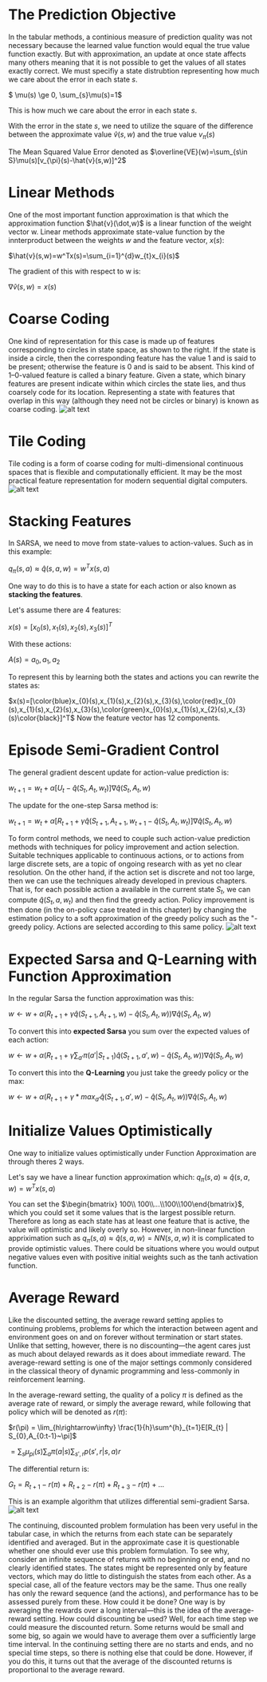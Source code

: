 #  The Prediction Objective

In the tabular methods, a continious measure of prediction quality was not necessary because the learned value function would equal the true value function exactly. But with approximation, an update at once state affects many others meaning that it is not possible to get the values of all states exactly correct. We must specifiy a state distrubtion representing how much we care about the error in each state $s$.

$ \mu(s) \ge 0, \sum_{s}\mu(s)=1$

This is how much we care about the error in each state $s$.

With the error in the state $s$, we need to utilize the square of the difference between the approximate value $\hat{v}(s,w)$ and the true value $v_{\pi}(s)$

The Mean Squared Value Error denoted as $\overline{VE}(w)=\sum_{s\in S}\mu(s)[v_{\pi}(s)-\hat{v}(s,w)]^2$

# Linear Methods

One of the most important function approximation is that which the approximation function $\hat{v}(\dot,w)$ is a linear function of the weight vector w. Linear methods approximate state-value function by the innterproduct between the weights $w$ and the feature vector, $x(s)$:

$\hat{v}(s,w)=w^Tx(s)=\sum_{i=1}^{d}w_{t}x_{i}(s)$

The gradient of this with respect to w is:

$\nabla\hat{v}(s,w)=x(s)$

# Coarse Coding
One kind of representation for this case is made up of features corresponding to circles in state space, as shown to the right. If the state is inside a circle, then the corresponding feature has the value 1 and is said to be present; otherwise the feature is 0 and is said to be absent. This kind of 1–0-valued feature is called a binary feature. Given a state, which binary features are present indicate within which circles the state lies, and thus coarsely code for its location. Representing a state with features that overlap in this way (although they need not be circles or binary) is known as coarse coding.
![alt text](../RL/images/image.png)

# Tile Coding
Tile coding is a form of coarse coding for multi-dimensional continuous spaces that is flexible and computationally efficient. It may be the most practical feature representation for modern sequential digital computers.
![alt text](../RL/images/image-1.png)

# Stacking Features
In SARSA, we need to move from state-values to action-values. Such as in this example:

$q_{\pi}(s,a)\approx\hat{q}(s,a,w) = w^{T}x(s,a)$

One way to do this is to have a state for each action or also known as **stacking the features**.

Let's assume there are 4 features:

$x(s)=[x_{0}(s),x_{1}(s),x_{2}(s),x_{3}(s)]^T$

With these actions:

$A(s) = {a_{0},a_{1},a_{2}}$

To represent this by learning both the states and actions you can rewrite the states as:

$x(s)=[\color{blue}x_{0}(s),x_{1}(s),x_{2}(s),x_{3}(s),\color{red}x_{0}(s),x_{1}(s),x_{2}(s),x_{3}(s),\color{green}x_{0}(s),x_{1}(s),x_{2}(s),x_{3}(s)\color{black}]^T$ Now the feature vector has 12 components.

# Episode Semi-Gradient Control

The general gradient descent update for action-value prediction is:

$w_{t+1} = w_{t} + \alpha[U_{t}-\hat{q}(S_{t},A_{t},w_{t})]\nabla\hat{q}(S_{t},A_{t},w)$

The update for the one-step Sarsa method is:

$w_{t+1} = w_{t} + \alpha[R_{t+1}+\gamma\hat{q}(S_{t+1},A_{t+1},w_{t+1} - \hat{q}(S_{t},A_{t},w_{t})]\nabla\hat{q}(S_{t},A_{t},w)$

To form control methods, we need to couple such action-value prediction methods with techniques for policy improvement and action selection. Suitable techniques applicable to continuous actions, or to actions from large discrete sets, are a topic of ongoing research with as yet no clear resolution. On the other hand, if the action set is discrete and not too large, then we can use the techniques already developed in previous chapters. That is, for each possible action a available in the current state $S_{t}$, we can compute $\hat{q}(S_{t},a,w_{t})$ and then find the greedy action. Policy improvement is then done (in the on-policy case treated in this chapter) by changing the estimation policy to a soft approximation of the greedy policy such as the "-greedy policy. Actions are selected according to this same policy.
![alt text](../RL/images/image-2.png)

# Expected Sarsa and Q-Learning with Function Approximation

In the regular Sarsa the function approximation was this:

$w \leftarrow w + \alpha(R_{t+1}+\gamma\hat{q}(S_{t+1},A_{t+1},w)-\hat{q}(S_{t},A_{t},w))\nabla\hat{q}(S_{t},A_{t},w)$

To convert this into **expected Sarsa** you sum over the expected values of each action:

$w \leftarrow w + \alpha(R_{t+1}+\gamma\sum_{a'}\pi(a'|S_{t+1})\hat{q}(S_{t+1},a',w)-\hat{q}(S_{t},A_{t},w))\nabla\hat{q}(S_{t},A_{t},w)$

To convert this into the **Q-Learning** you just take the greedy policy or the max:

$w \leftarrow w + \alpha(R_{t+1}+\gamma * max_{a'}\hat{q}(S_{t+1},a',w)-\hat{q}(S_{t},A_{t},w))\nabla\hat{q}(S_{t},A_{t},w)$

# Initialize Values Optimistically

One way to initialize values optimistically under Function Approximation are through theres 2 ways.

Let's say we have a linear function approximation which:
$q_{\pi}(s,a)\approx\hat{q}(s,a,w) = w^{T}x(s,a)$

You can set the $\begin{bmatrix} 100\\ 100\\...\\100\\100\end{bmatrix}$, which you could set it some values that is the largest possible return. Therefore as long as each state has at least one feature that is active, the value will optimistic and likely overly so. However, in non-linear function appriximation such as $q_{\pi}(s,a)\approx\hat{q}(s,a,w) = NN(s,a,w)$ it is complicated to provide optimistic values. There could be situations where you would output negative values even with positive initial weights such as the tanh activation function. 

# Average Reward

Like the discounted setting, the average reward setting applies to continuing problems, problems for which the interaction between agent and environment goes on and on forever without termination or start states. Unlike that setting, however, there is no discounting—the agent cares just as much about delayed rewards as it does about immediate reward. The average-reward setting is one of the major settings commonly considered in the classical theory of dynamic programming and less-commonly in reinforcement learning.

In the average-reward setting, the quality of a policy $\pi$ is defined as the average rate of reward, or simply the average reward, while following that policy which will be denoted as $r(\pi)$:

$r(\pi) = \lim_{h\rightarrow\infty} \frac{1}{h}\sum^{h}_{t=1}E[R_{t} | S_{0},A_{0:t-1}~\pi]$

$=\sum_{s}\mu_{pi}(s)\sum_{a}\pi(a|s)\sum_{s',r}p(s',r|s,a)r$

The differential return is:

$G_{t}=R_{t+1}-r(\pi)+R_{t+2}-r(\pi)+R_{t+3}-r(\pi)+...$

This is an example algorithm that utilizes differential semi-gradient Sarsa.
![alt text](../RL/images/differential.png)

The continuing, discounted problem formulation has been very useful in the tabular case, in which the returns from each state can be separately identified and averaged. But in the approximate case it is questionable whether one should ever use this problem formulation. To see why, consider an infinite sequence of returns with no beginning or end, and no clearly identified states. The states might be represented only by feature vectors, which may do little to distinguish the states from each other. As a special case, all of the feature vectors may be the same. Thus one really has only the reward sequence (and the actions), and performance has to be assessed purely from these. How could it be done? One way is by averaging the rewards over a long interval—this is the idea of the average-reward setting. How could discounting be used? Well, for each time step we could measure the discounted return. Some returns would be small and some big, so again we would have to average them over a sufficiently large time interval. In the continuing setting there are no starts and ends, and no special time steps, so there is nothing else that could be done. However, if you do this, it turns out that the average of the discounted returns is proportional to the average reward.